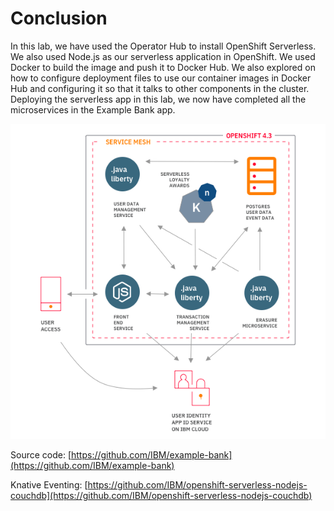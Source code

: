 # Conclusion

In this lab, we have used the Operator Hub to install OpenShift Serverless. We also used Node.js as our serverless application in OpenShift. We used Docker to build the image and push it to Docker Hub. We also explored on how to configure deployment files to use our container images in Docker Hub and configuring it so that it talks to other components in the cluster. Deploying the serverless app in this lab, we now have completed all the microservices in the Example Bank app.

![Example Bank App Architecture](../../assets/generic/image%20%281%29.png)

Source code: [https://github.com/IBM/example-bank](https://github.com/IBM/example-bank)

Knative Eventing: [https://github.com/IBM/openshift-serverless-nodejs-couchdb](https://github.com/IBM/openshift-serverless-nodejs-couchdb)

